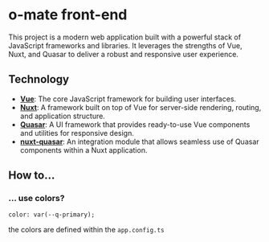 # o-mate front-end

This project is a modern web application built with a powerful stack of JavaScript frameworks and libraries. It leverages the strengths of Vue, Nuxt, and Quasar to deliver a robust and responsive user experience.

## Technology

- **[Vue](https://vuejs.org/)**: The core JavaScript framework for building user interfaces.
- **[Nuxt](https://nuxt.com/)**: A framework built on top of Vue for server-side rendering, routing, and application structure.
- **[Quasar](https://quasar.dev/)**: A UI framework that provides ready-to-use Vue components and utilities for responsive design.
- **[nuxt-quasar](https://github.com/Maiquu/nuxt-quasar)**: An integration module that allows seamless use of Quasar components within a Nuxt application.

## How to...

### ... use colors?

`color: var(--q-primary);`

the colors are defined within the `app.config.ts`

